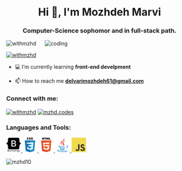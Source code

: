 <h1 align="center">Hi 👋, I'm Mozhdeh Marvi</h1>
<h3 align="center">Computer-Science sophomor and in full-stack path.</h3>

<img align="right" alt="coding" width="400" src="https://media.giphy.com/media/L1R1tvI9svkIWwpVYr/giphy.gif" >

<p align="left"> <img src="https://komarev.com/ghpvc/?username=withmzhd&label=Profile%20views&color=0e75b6&style=flat" alt="withmzhd" /> </p>

<p align="left"> <a href="https://twitter.com/withmzhd" target="blank"><img src="https://img.shields.io/twitter/follow/withmzhd?logo=twitter&style=for-the-badge" alt="withmzhd" /></a> </p>

- 💻 I’m currently learning **front-end develpment**

- 📫 How to reach me **delvarimozhdeh61@gmail.com**

<h3 align="left">Connect with me:</h3>
<p align="left">
<a href="https://twitter.com/withmzhd" target="blank"><img align="center" src="https://raw.githubusercontent.com/rahuldkjain/github-profile-readme-generator/master/src/images/icons/Social/twitter.svg" alt="withmzhd" height="30" width="40" /></a>
<a href="https://instagram.com/mzhd.codes" target="blank"><img align="center" src="https://raw.githubusercontent.com/rahuldkjain/github-profile-readme-generator/master/src/images/icons/Social/instagram.svg" alt="mzhd.codes" height="30" width="40" /></a>
</p>

<h3 align="left">Languages and Tools:</h3>
<p align="left"> <a href="https://getbootstrap.com" target="_blank" rel="noreferrer"> <img src="https://raw.githubusercontent.com/devicons/devicon/master/icons/bootstrap/bootstrap-plain-wordmark.svg" alt="bootstrap" width="40" height="40"/> </a> <a href="https://www.w3schools.com/css/" target="_blank" rel="noreferrer"> <img src="https://raw.githubusercontent.com/devicons/devicon/master/icons/css3/css3-original-wordmark.svg" alt="css3" width="40" height="40"/> </a> <a href="https://www.w3.org/html/" target="_blank" rel="noreferrer"> <img src="https://raw.githubusercontent.com/devicons/devicon/master/icons/html5/html5-original-wordmark.svg" alt="html5" width="40" height="40"/> </a> <a href="https://www.java.com" target="_blank" rel="noreferrer"> <img src="https://raw.githubusercontent.com/devicons/devicon/master/icons/java/java-original.svg" alt="java" width="40" height="40"/> </a> <a href="https://developer.mozilla.org/en-US/docs/Web/JavaScript" target="_blank" rel="noreferrer"> <img src="https://raw.githubusercontent.com/devicons/devicon/master/icons/javascript/javascript-original.svg" alt="javascript" width="40" height="40"/> </a> </p>

<img align="left" src="https://github-readme-stats.vercel.app/api/top-langs?username=withmzhd&show_icons=true&locale=en&layout=compact" alt="mzhd10" />


